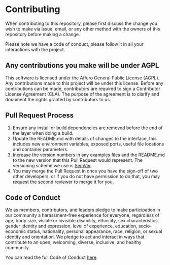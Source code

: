 # Contributing

When contributing to this repository, please first discuss the change you wish to make via issue,
email, or any other method with the owners of this repository before making a change. 

Please note we have a code of conduct, please follow it in all your interactions with the project.

## Any contributions you make will be under AGPL

This software is licensed under the Affero General Public License (AGPL). Any contributions made to 
this project will be under this license. Before any contributions can be made, contributors are 
required to sign a Contributor License Agreement (CLA). The purpose of the agreement is to clarify 
and document the rights granted by contributors to us.

## Pull Request Process

1. Ensure any install or build dependencies are removed before the end of the layer when doing a 
   build.
2. Update the README.md with details of changes to the interface, this includes new environment 
   variables, exposed ports, useful file locations and container parameters.
3. Increase the version numbers in any examples files and the README.md to the new version that this
   Pull Request would represent. The versioning scheme we use is [SemVer](http://semver.org/).
4. You may merge the Pull Request in once you have the sign-off of two other developers, or if you 
   do not have permission to do that, you may request the second reviewer to merge it for you.

## Code of Conduct

We as members, contributors, and leaders pledge to make participation in our community a harassment-free 
experience for everyone, regardless of age, body size, visible or invisible disability, ethnicity, sex 
characteristics, gender identity and expression, level of experience, education, socio-economic status, 
nationality, personal appearance, race, religion, or sexual identity and orientation.
We pledge to act and interact in ways that contribute to an open, welcoming, diverse, inclusive, 
and healthy community.

You can read the full Code of Conduct [here](https://github.com/stalwartlabs/.github/blob/main/CODE_OF_CONDUCT.md).
